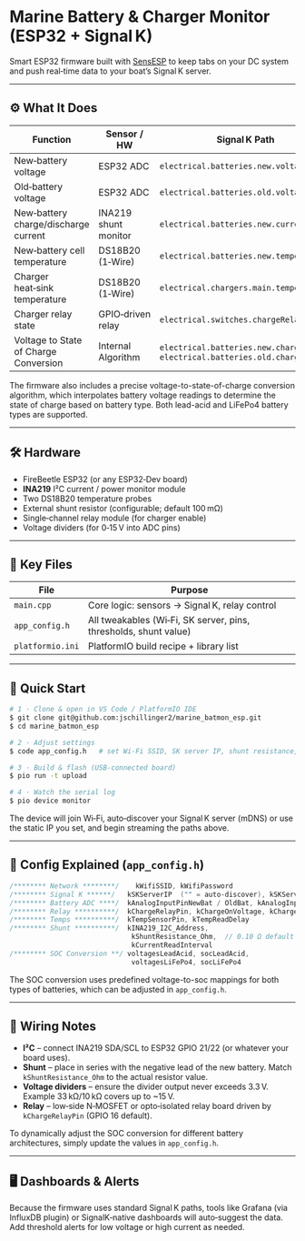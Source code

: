 # Marine Battery & Charger Monitor (ESP32 + Signal K)

Smart ESP32 firmware built with [SensESP](https://github.com/SignalK/SensESP) to keep tabs on your DC system and push real‑time data to your boat’s Signal K server.

---
## ⚙️ What It Does

| Function | Sensor / HW | Signal K Path |
|----------|-------------|---------------|
| New‑battery voltage | ESP32 ADC | `electrical.batteries.new.voltage` |
| Old‑battery voltage | ESP32 ADC | `electrical.batteries.old.voltage` |
| New‑battery charge/discharge current | INA219 shunt monitor | `electrical.batteries.new.current` |
| New‑battery cell temperature | DS18B20 (1‑Wire) | `electrical.batteries.new.temperature` |
| Charger heat‑sink temperature | DS18B20 (1‑Wire) | `electrical.chargers.main.temperature` |
| Charger relay state | GPIO‑driven relay | `electrical.switches.chargeRelay.state` |
| Voltage to State of Charge Conversion | Internal Algorithm | `electrical.batteries.new.chargestate`, `electrical.batteries.old.chargestate` |

The firmware also includes a precise voltage-to-state-of-charge conversion algorithm, which interpolates battery voltage readings to determine the state of charge based on battery type. Both lead-acid and LiFePo4 battery types are supported.

---

## 🛠️ Hardware

* FireBeetle ESP32 (or any ESP32‑Dev board)
* **INA219** I²C current / power monitor module
* Two DS18B20 temperature probes
* External shunt resistor (configurable; default 100 mΩ)
* Single‑channel relay module (for charger enable)
* Voltage dividers (for 0‑15 V into ADC pins)

---
## 📂 Key Files

| File | Purpose |
|------|---------|
| `main.cpp` | Core logic: sensors → Signal K, relay control |
| `app_config.h` | All tweakables (Wi‑Fi, SK server, pins, thresholds, shunt value) |
| `platformio.ini` | PlatformIO build recipe + library list |

---
## 🚀 Quick Start

```bash
# 1 · Clone & open in VS Code / PlatformIO IDE
$ git clone git@github.com:jschillinger2/marine_batmon_esp.git
$ cd marine_batmon_esp

# 2 · Adjust settings
$ code app_config.h   # set Wi‑Fi SSID, SK server IP, shunt resistance, etc.

# 3 · Build & flash (USB‑connected board)
$ pio run -t upload

# 4 · Watch the serial log
$ pio device monitor
```

The device will join Wi‑Fi, auto‑discover your Signal K server (mDNS) or use the static IP you set, and begin streaming the paths above.

---
## 🔧 Config Explained (`app_config.h`)

```cpp
/******** Network ********/    kWifiSSID, kWifiPassword
/******** Signal K ******/   kSKServerIP  ("" = auto‑discover), kSKServerPort
/******** Battery ADC ****/  kAnalogInputPinNewBat / OldBat, kAnalogInputScale
/******** Relay **********/  kChargeRelayPin, kChargeOnVoltage, kChargeOffVoltage
/******** Temps **********/  kTempSensorPin, kTempReadDelay
/******** Shunt **********/  kINA219_I2C_Address,
                              kShuntResistance_Ohm,  // 0.10 Ω default
                              kCurrentReadInterval
/******** SOC Conversion **/ voltagesLeadAcid, socLeadAcid,
                              voltagesLiFePo4, socLiFePo4
```

The SOC conversion uses predefined voltage-to-soc mappings for both types of batteries, which can be adjusted in `app_config.h`.

---

## 📝 Wiring Notes

* **I²C** – connect INA219 SDA/SCL to ESP32 GPIO 21/22 (or whatever your board uses).
* **Shunt** – place in series with the negative lead of the new battery. Match `kShuntResistance_Ohm` to the actual resistor value.
* **Voltage dividers** – ensure the divider output never exceeds 3.3 V. Example 33 kΩ/10 kΩ covers up to ~15 V.
* **Relay** – low‑side N‑MOSFET or opto‑isolated relay board driven by `kChargeRelayPin` (GPIO 16 default).

To dynamically adjust the SOC conversion for different battery architectures, simply update the values in `app_config.h`.

---

## 🖥️ Dashboards & Alerts

Because the firmware uses standard Signal K paths, tools like Grafana (via InfluxDB plugin) or SignalK‑native dashboards will auto‑suggest the data. Add threshold alerts for low voltage or high current as needed.
